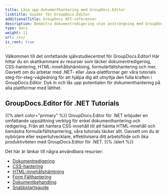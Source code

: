 ```yaml
---
title: Låsa upp dokumenthantering med GroupDocs.Editor
linktitle: Guider för GroupDocs.Editor
additionalTitle: GroupDocs API-referenser
description: Bemästra dokumentredigering utan ansträngning med GroupDocs.Editor för .NET & Java. Effektivisera arbetsflödet, hantera CSS, hämta HTML-innehåll och mer!
type: docs
weight: 11
url: /sv/
is_root: true
---
```


Välkommen till det omfattande självstudiecentret för GroupDocs.Editor! Här hittar du en skattkammare av resurser som täcker dokumentredigering, CSS-hantering, HTML-innehållshämtning, formulärfältshantering och mer. Oavsett om du arbetar med .NET- eller Java-plattformar ger våra tutorials steg-för-steg-vägledning för att hjälpa dig att utnyttja den fulla kraften i GroupDocs.Editor. Dyk in och lås upp potentialen för dokumenthantering på alla plattformar med lätthet.


## GroupDocs.Editor för .NET Tutorials
{{% alert color="primary" %}}
GroupDocs.Editor för .NET erbjuder en omfattande uppsättning verktyg för enkel dokumenthantering och redigering. Från att hantera CSS-innehåll till att hämta HTML-innehåll och bemästra formulärfältshantering, våra tutorials täcker allt. Oavsett om du är nybörjare eller expertutvecklare, effektivisera ditt arbetsflöde och öka produktiviteten med GroupDocs.Editor för .NET.
{{% /alert %}}

Det här är länkar till några användbara resurser:
 
- [Dokumentredigering](./net/document-editing/)
- [CSS-hantering](./net/css-handling/)
- [HTML-innehållshämtning](./net/html-content-retrieval/)
- [Form Fälthantering](./net/form-field-management/)
- [Dokumentbehandling](./net/document-processing/)
- [Snabbstartsguide](./net/quick-start-guide/)